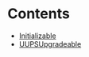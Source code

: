 

# Contents
- [Initializable](Initializable.sol/abstract.Initializable.md)
- [UUPSUpgradeable](UUPSUpgradeable.sol/abstract.UUPSUpgradeable.md)
